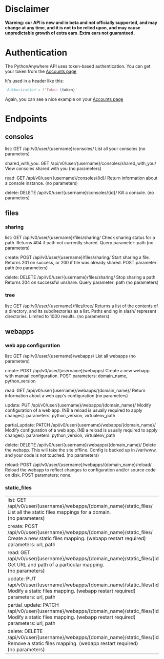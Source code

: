 
<!--
.. title: The PythonAnywhere API  (beta)
.. slug: API
.. date: 2017-03-14 18:35:28 UTC+01:00
.. tags:
.. category:
.. link:
.. description:
.. type: text
-->


# Disclaimer

**Warning: our API is new and in beta and not officially supported, and may change at any time, and it is not to be relied upon, and may cause unpredictable growth of extra ears. Extra ears not guaranteed.**



# Authentication

The PythonAnywhere API uses token-based authentication.  You can get your token
from the [Accounts page](https://www.pythonanywhere.com/account/#api_token)

It's used in a header like this:

```python
'Authorization': f'Token {token}'
```

Again, you can see a nice example on your [Accounts page](https://www.pythonanywhere.com/account/#api_token)


# Endpoints


## consoles

list: GET /api/v0/user/{username}/consoles/
List all your consoles
(no parameters)

shared_with_you: GET /api/v0/user/{username}/consoles/shared_with_you/
View consoles shared with you
(no parameters)

read: GET /api/v0/user/{username}/consoles/{id}/
Return information about a console instance.
(no parameters)

delete: DELETE /api/v0/user/{username}/consoles/{id}/
Kill a console.
(no parameters)


## files

### sharing

list: GET /api/v0/user/{username}/files/sharing/
Check sharing status for a path.  Returns 404 if path not currently shared.
Query parameter: path
(no parameters)

create: POST /api/v0/user/{username}/files/sharing/
Start sharing a file.  Returns 201 on success, or 200 if file was already shared.
POST parameter: path
(no parameters)

delete: DELETE /api/v0/user/{username}/files/sharing/
Stop sharing a path.  Returns 204 on successful unshare.
Query parameter: path
(no parameters)


### tree

list: GET /api/v0/user/{username}/files/tree/
Returns a list of the contents of a directory, and its subdirectories
as a list. Paths ending in slash/ represent directories.  Limited to
1000 results.
(no parameters)



## webapps

### web app configuration

list: GET /api/v0/user/{username}/webapps/
List all webapps
(no parameters)

create: POST /api/v0/user/{username}/webapps/
Create a new webapp with manual configuration.
POST parameters: domain_name, python_version

read: GET /api/v0/user/{username}/webapps/{domain_name}/
Return information about a web app's configuration
(no parameters)

update: PUT /api/v0/user/{username}/webapps/{domain_name}/
Modify configuration of a web app. (NB a reload is usually required to apply changes).
parameters: python_version, virtualenv_path

partial_update: PATCH /api/v0/user/{username}/webapps/{domain_name}/
Modify configuration of a web app. (NB a reload is usually required to apply changes).
parameters: python_version, virtualenv_path

delete: DELETE /api/v0/user/{username}/webapps/{domain_name}/
Delete the webapp.  This will take the site offline.
Config is backed up in /var/www, and your code is not touched.
(no parameters)

reload: POST /api/v0/user/{username}/webapps/{domain_name}/reload/
Reload the webapp to reflect changes to configuration and/or source code on disk.
POST parameters: none.


### static_files

<table>
<tr><td>
list: GET /api/v0/user/{username}/webapps/{domain_name}/static_files/ <br/>
List all the static files mappings for a domain. <br/>
(no parameters) <br/>
</tr></td>

<tr><td>
create: POST /api/v0/user/{username}/webapps/{domain_name}/static_files/ <br />
Create a new static files mapping. (webapp restart required) <br />
parameters: url, path <br />
</tr></td>

<tr><td>
read: GET /api/v0/user/{username}/webapps/{domain_name}/static_files/{id}/ <br />
Get URL and path of a particular mapping. <br />
(no parameters) <br />
</tr></td>

<tr><td>
update: PUT /api/v0/user/{username}/webapps/{domain_name}/static_files/{id}/ <br />
Modify a static files mapping. (webapp restart required) <br />
parameters: url, path <br />
</tr></td>

<tr><td>
partial_update: PATCH /api/v0/user/{username}/webapps/{domain_name}/static_files/{id}/ <br />
Modify a static files mapping. (webapp restart required) <br />
parameters: url, path <br />
</tr></td>

<tr><td>
delete: DELETE /api/v0/user/{username}/webapps/{domain_name}/static_files/{id}/ <br />
Remove a static files mapping. (webapp restart required) <br />
(no parameters) <br />
</tr></td>

</table>

